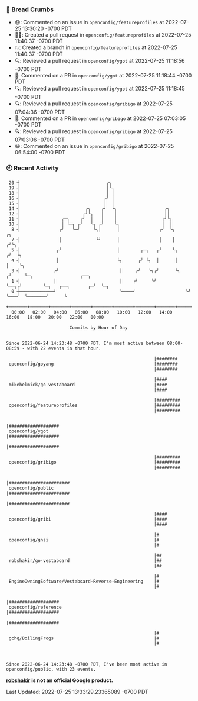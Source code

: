 ### 🍞 Bread Crumbs

 * 😃: Commented on an issue in `openconfig/featureprofiles` at 2022-07-25 13:30:20 -0700 PDT
 * ✍🏼: Created a pull request in `openconfig/featureprofiles` at 2022-07-25 11:40:37 -0700 PDT
 * 💥: Created a branch in `openconfig/featureprofiles` at 2022-07-25 11:40:37 -0700 PDT
 * 🔍: Reviewed a pull request in  `openconfig/ygot` at 2022-07-25 11:18:56 -0700 PDT
 * 💬: Commented on a PR in  `openconfig/ygot` at 2022-07-25 11:18:44 -0700 PDT
 * 🔍: Reviewed a pull request in  `openconfig/ygot` at 2022-07-25 11:18:45 -0700 PDT
 * 🔍: Reviewed a pull request in  `openconfig/gribigo` at 2022-07-25 07:04:36 -0700 PDT
 * 💬: Commented on a PR in  `openconfig/gribigo` at 2022-07-25 07:03:05 -0700 PDT
 * 🔍: Reviewed a pull request in  `openconfig/gribigo` at 2022-07-25 07:03:06 -0700 PDT
 * 😃: Commented on an issue in `openconfig/gribigo` at 2022-07-25 06:54:00 -0700 PDT

### 🕘 Recent Activity
```
 20 ┼                                 ╭╮
 19 ┤                                 │╰╮
 18 ┤                                 │ │
 16 ┤                                ╭╯ │
 15 ┤                                │  │
 14 ┤                         ╭╮    ╭╯  ╰╮                  ╭╮
 12 ┤                        ╭╯╰╮   │    │                  ││
 11 ┤                ╭─╮    ╭╯  │   │    │                 ╭╯╰╮
 10 ┤                │ ╰─╮ ╭╯   ╰╮ ╭╯    ╰╮                │  │
  8 ┤               ╭╯   ╰─╯     ╰╮│      │               ╭╯  ╰╮         ╭╮
  7 ┤               │             ╰╯      │               │    │        ╭╯╰╮
  5 ┤              ╭╯                     │        ╭─╮   ╭╯    ╰╮      ╭╯  ╰╮
  4 ┤              │                      ╰╮      ╭╯ ╰╮  │      │      │    ╰╮
  3 ┤             ╭╯                       │     ╭╯   ╰╮╭╯      ╰╮    ╭╯     ╰─╮                  ╭──╮
  1 ┤             │                        │    ╭╯     ╰╯        ╰──╮╭╯        ╰─╮   ╭──╮       ╭─╯  ╰─╮
  0 ┼─────────────╯                        ╰────╯                   ╰╯           ╰───╯  ╰───────╯      ╰
    +───────+───────+───────+───────+───────+───────+───────+───────+───────+───────+───────+───────+────
  00:00   02:00   04:00   06:00   08:00   10:00   12:00   14:00   16:00   18:00   20:00   22:00   00:00   

						Commits by Hour of Day


Since 2022-06-24 14:23:48 -0700 PDT, I'm most active between 08:00-08:59 - with 22 events in that hour.

```



```
                                                        |########
 openconfig/goyang                                      |########
                                                        |########

                                                        |####
 mikehelmick/go-vestaboard                              |####
                                                        |####

                                                        |#########
 openconfig/featureprofiles                             |#########
                                                        |#########

                                                        |###################
 openconfig/ygot                                        |###################
                                                        |###################

                                                        |#########
 openconfig/gribigo                                     |#########
                                                        |#########

                                                        |#######################
 openconfig/public                                      |#######################
                                                        |#######################

                                                        |####
 openconfig/gribi                                       |####
                                                        |####

                                                        |#
 openconfig/gnsi                                        |#
                                                        |#

                                                        |##
 robshakir/go-vestaboard                                |##
                                                        |##

                                                        |#
 EngineOwningSoftware/Vestaboard-Reverse-Engineering    |#
                                                        |#

                                                        |###################
 openconfig/reference                                   |###################
                                                        |###################

                                                        |#
 gchq/BoilingFrogs                                      |#
                                                        |#



Since 2022-06-24 14:23:48 -0700 PDT, I've been most active in openconfig/public, with 23 events.

```
**[robshakir](mailto:robjs@google.com) is not an official Google product.**  


Last Updated: 2022-07-25 13:33:29.23365089 -0700 PDT

